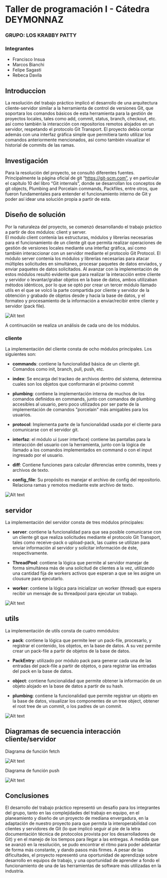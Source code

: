 # Taller de programación I - Cátedra DEYMONNAZ​

### GRUPO: LOS KRABBY PATTY 

### Integrantes

- Francisco Insua  
- Marcos Bianchi
- Felipe Sagasti
- Rebeca Davila


## Introduccion

La resolución del trabajo práctico implicó el desarrollo de una arquitectura cliente-servidor similar a la herramienta
de control de versiones Git, que soportara los comandos básicos de esta herramienta para la gestión de proyectos 
locales, tales como add, commit, status, branch, checkout, etc. así como también la interacción con repositorios remotos 
alojados en un servidor, respetando el protocolo Git  Transport. El proyecto debía contar además con una interfaz gráfica
simple que permitiera tanto utilizar los comandos anteriormente mencionados, así como también visualizar el historial 
de commits de las ramas.


## Investigación

Para la resolución del proyecto, se consultó diferentes fuentes. Principalmente la página oficial de git “https://git-scm.com”,
y en particular el capítulo 10 del libro “Git internals”, donde se desarrollan los conceptos de git objects, Plumbing and 
Porcelain commands,  Packfiles, entre otros, que fueron fundamentales para entender el funcionamiento interno de Git y poder 
así idear una solución propia a partir de esta. 

 
## Diseño de solución

Por la naturaleza del proyecto, se comenzó desarrollando el trabajo práctico a partir de dos módulos: client y server.  
El modulo client contenía las estructuras, módulos y librerías necesarias para el funcionamiento de un cliente git que permita 
realizar operaciones de gestión de versiones locales mediante una interfaz gráfica, así como también interaccionar con un 
servidor mediante el protocolo Git Protocol. El módulo server contenía los módulos y librerías necesarias para atacar múltiples
solicitudes en simultáneo, procesar paquetes de datos enviados, y enviar paquetes de datos solicitados. Al avanzar con la 
implementación de estos módulos resultó evidente que para realizar la interacción entre cliente y servidor o levantar/grabar objetos
en la base de datos, ambos utilizaban métodos idénticos, por lo que se optó por crear un tercer módulo llamado utils en el que 
se volcó la parte compartida por cliente y servidor de la obtención y grabado de objetos desde y hacia la base de datos, y el 
formateo y procesamiento de la información a enviar/recibir entre cliente y servidor (pack file).


![Alt text](<imagenes/diagrama_general.png>)

A continuación se realiza un análisis de cada uno de los módulos.

### cliente

La implementación del cliente consta de ocho módulos principales. Los siguientes son:

* **commands**: contiene la funcionalidad básica de un cliente git. Comandos como init, branch, pull, push, etc.

* **index**: Se encarga del trackeo de archivos dentro del sistema, determina cuales son los objetos que conformarán el próximo
commit

* **plumbing**: contiene la implementación interna de muchos de los comandos definidos en commands, junto con comandos de plumbing
accesibles al usuario, pero poco utilizados por ser parte de la implementación de comandos "porcelain" más amigables para los usuarios.

* **protocol**: Implementa parte de la funcionalidad usada por el cliente para comunicarse con el servidor git.

* **interfaz**: el módulo ui (user interface) contiene las pantallas para la interacción del usuario con la herramienta, junto con 
la lógica de llamado a los comandos implementados en command o con el input ingresado por el usuario. 

* **diff**: Contiene funciones para calcular diferencias entre commits, trees y archivos de texto.

* **config_file**: Su propósito es manejar el archivo de config del repositorio. Relaciona ramas y remotos mediante este archivo de texto.

![Alt text](<imagenes/client_diagram.png>)

## servidor

La implementación del servidor consta de tres módulos principales:

* **server**: contiene la funcionalidad para que sea posible comunicarse con un cliente git que realiza solicitudes mediante el protocolo
Git Transport, tales como receive-pack o upload-pack, las cuales se utilizan para enviar información al servidor y solicitar información 
de éste, respectivamente. 

* **ThreadPool**: contiene la lógica que permite al servidor manejar de forma simultánea más de una solicitud de clientes a la vez, utilizando 
una cantidad fija de workers activos que esperan a que se les asigne un clousure para ejecutarlo.

* **worker**: contiene la lógica para inicializar un worker (thread) que espera recibir un mensaje de su threadpool para ejecutar un trabajo.

![Alt text](<imagenes/server_diagram.png>)

## utils

La implementación de utils consta de cuatro mmódulos:

* **pack**: contiene la lógica que permite leer un pack-file, procesarlo, y registrar el contenido, los objetos, en la base de datos. A su 
vez permite crear un pack-file a partir de objetos de la base de datos.

* **PackEntry**: utilizado por módulo pack para generar cada una de las entradas del pack-file a partir de objetos, o para registrar las 
entradas del pack en la base de datos.

* **object**: contiene funcionalidad que permite obtener la información de un objeto alojado en la base de datos a partir de su hash.

* **plumbing**: contiene la funcionalidad que permite registrar un objeto en la base de datos, visualizar los componentes de un tree object, 
obtener el root tree de un commit, o los padres de un commit.

![Alt text](<imagenes/utils_diagram.png>)

## Diagramas de secuencia interacción cliente/servidor
Diagrama de función fetch

![Alt text](<imagenes/fetch_diagram.png>)

Diagrama de función push

![Alt text](<imagenes/push_diagram.png>)

## Conclusiones

El desarrollo del trabajo práctico representó un desafío para los integrantes del grupo, tanto en las complejidades del trabajo en equipo, 
en el planeamiento y diseño de un proyecto de mediana envergadura, en la adaptación de nuestro proyecto para que permita la interoperabilidad 
con clientes y servidores de Git (lo que implicó seguir al pie de la letra documentación técnica de protocolos provista por los desarrolladores 
de Git) y en el manejo de los tiempos para llegar a las entregas. 
A medida que se avanzó en la resolución, se pudo encontrar el ritmo para poder adelantar de forma más constante, y dando pasos más firmes.
A pesar de las dificultades, el proyecto representó una oportunidad de aprendizaje sobre desarrollo en equipos de trabajo, y una oportunidad 
de aprender a fondo el funcionamiento de una de las herramientas de software más utilizadas en la industria. 
